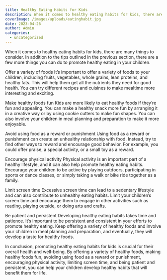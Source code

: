 ```yaml
---
title: Healthy Eating Habits for Kids
description: When it comes to healthy eating habits for kids, there are many things to consider. In addition to the tips outlined in the previous section, there are a few more things you can do to promote healthy eating in your children.
coverImage: /images/uploads/eatinghabit.jpg
date: 2023-04-26
author: Admin
categories:
  - uncategorized
---
```


When it comes to healthy eating habits for kids, there are many things to consider. In addition to the tips outlined in the previous section, there are a few more things you can do to promote healthy eating in your children.

Offer a variety of foods
It’s important to offer a variety of foods to your children, including fruits, vegetables, whole grains, lean proteins, and healthy fats. This will help them get all the nutrients they need for good health. You can try different recipes and cuisines to make mealtime more interesting and exciting.

Make healthy foods fun
Kids are more likely to eat healthy foods if they’re fun and appealing. You can make a healthy snack more fun by arranging it in a creative way or by using cookie cutters to make fun shapes. You can also involve your children in meal planning and preparation to make it more enjoyable.

Avoid using food as a reward or punishment
Using food as a reward or punishment can create an unhealthy relationship with food. Instead, try to find other ways to reward and encourage good behavior. For example, you could offer praise, a special activity, or a small toy as a reward.

Encourage physical activity
Physical activity is an important part of a healthy lifestyle, and it can also help promote healthy eating habits. Encourage your children to be active by playing outdoors, participating in sports or dance classes, or simply taking a walk or bike ride together as a family.

Limit screen time
Excessive screen time can lead to a sedentary lifestyle and can also contribute to unhealthy eating habits. Limit your children’s screen time and encourage them to engage in other activities such as reading, playing outside, or doing arts and crafts.

Be patient and persistent
Developing healthy eating habits takes time and patience. It’s important to be persistent and consistent in your efforts to promote healthy eating. Keep offering a variety of healthy foods and involve your children in meal planning and preparation, and eventually, they will develop a taste for healthy foods.

In conclusion, promoting healthy eating habits for kids is crucial for their overall health and well-being. By offering a variety of healthy foods, making healthy foods fun, avoiding using food as a reward or punishment, encouraging physical activity, limiting screen time, and being patient and persistent, you can help your children develop healthy habits that will benefit them for life.
